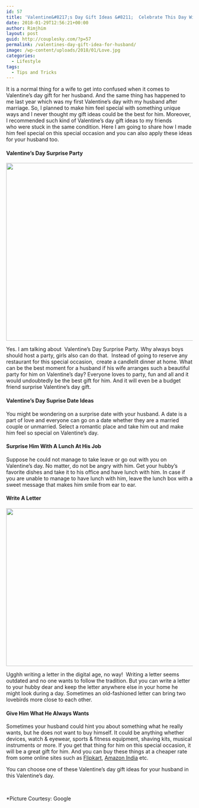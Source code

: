 ```yaml
---
id: 57
title: 'Valentine&#8217;s Day Gift Ideas &#8211;  Celebrate This Day With Your Husband In Unique Way'
date: 2018-01-29T12:56:21+00:00
author: Rimjhim
layout: post
guid: http://couplesky.com/?p=57
permalink: /valentines-day-gift-idea-for-husband/
image: /wp-content/uploads/2018/01/Love.jpg
categories:
  - Lifestyle
tags:
  - Tips and Tricks
---
```

It is a normal thing for a wife to get into confused when it comes to Valentine&#8217;s day gift for her husband. And the same thing has happened to me last year which was my first Valentine&#8217;s day with my husband after marriage. So, I planned to make him feel special with something unique ways and I never thought my gift ideas could be the best for him. Moreover, I recommended such kind of Valentine&#8217;s day gift ideas to my friends who were stuck in the same condition. Here I am going to share how I made him feel special on this special occasion and you can also apply these ideas for your husband too.  
<!--more-->

#### Valentine&#8217;s Day Surprise Party

<img class="alignnone size-full wp-image-73 aligncenter" src="http://couplesky.com/wp-content/uploads/2018/01/Candles.jpg" alt="" width="640" height="480" /> 

Yes. I am talking about  Valentine&#8217;s Day Surprise Party. Why always boys should host a party, girls also can do that.  Instead of going to reserve any restaurant for this special occasion,  create a candlelit dinner at home. What can be the best moment for a husband if his wife arranges such a beautiful party for him on Valentine&#8217;s day? Everyone loves to party, fun and all and it would undoubtedly be the best gift for him. And it will even be a budget friend surprise Valentine&#8217;s day gift.

#### Valentine&#8217;s Day Suprise Date Ideas

You might be wondering on a surprise date with your husband. A date is a part of love and everyone can go on a date whether they are a married couple or unmarried. Select a romantic place and take him out and make him feel so special on Valentine&#8217;s day.

#### Surprise Him With A Lunch At His Job

Suppose he could not manage to take leave or go out with you on Valentine&#8217;s day. No matter, do not be angry with him. Get your hubby&#8217;s favorite dishes and take it to his office and have lunch with him. In case if you are unable to manage to have lunch with him, leave the lunch box with a sweet message that makes him smile from ear to ear.

#### Write A Letter

<img class="alignnone size-full wp-image-75 aligncenter" src="http://couplesky.com/wp-content/uploads/2018/01/3002607644_7fd285675d_b.jpg" alt="" width="640" height="426" /> 

Ugghh writing a letter in the digital age, no way!  Writing a letter seems outdated and no one wants to follow the tradition. But you can write a letter to your hubby dear and keep the letter anywhere else in your home he might look during a day. Sometimes an old-fashioned letter can bring two lovebirds more close to each other.

#### Give Him What He Always Wants

Sometimes your husband could hint you about something what he really wants, but he does not want to buy himself. It could be anything whether devices, watch & eyewear, sports & fitness equipment, shaving kits, musical instruments or more. If you get that thing for him on this special occasion, it will be a great gift for him. And you can buy these things at a cheaper rate from some online sites such as <a href="https://www.flipkart.com/" target="_blank" rel="noopener">Flipkart</a>, <a href="https://www.amazon.in/" target="_blank" rel="noopener">Amazon India</a> etc.

You can choose one of these Valentine&#8217;s day gift ideas for your husband in this Valentine&#8217;s day.

&nbsp;

*Picture Courtesy: Google